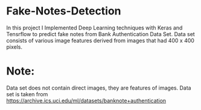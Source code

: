 # Fake-Notes-Detection

In this project I Implemented Deep Learning techniques with Keras and Tensrflow to predict fake notes from Bank Authentication Data Set.
Data set consists of various image features derived from images that had 400 x 400 pixels.
# Note:
Data set does not contain direct images, they are features of images.
Data set is taken from https://archive.ics.uci.edu/ml/datasets/banknote+authentication
